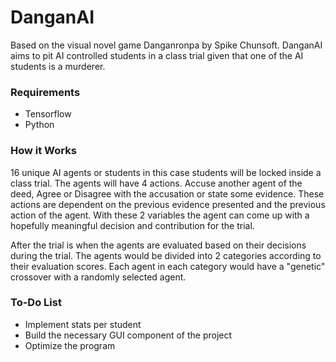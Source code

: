 # DanganAI
Based on the visual novel game Danganronpa by Spike Chunsoft. DanganAI aims to pit AI controlled students in a class trial given that one of the AI students is a murderer.

### Requirements
* Tensorflow
* Python


### How it Works
16 unique AI agents or students in this case students will be locked inside a class trial. The agents will have 4 actions. Accuse another agent of the deed, Agree or Disagree with the accusation or state some evidence. These actions are dependent on the previous evidence presented and the previous action of the agent.  With these 2 variables the agent can come up with a hopefully meaningful decision and contribution for the trial. 

After the trial is when the agents are evaluated based on their decisions during the trial. The agents would be divided into 2 categories according to their evaluation scores. Each agent in each category would have a "genetic" crossover with a randomly selected agent. 


### To-Do List
* Implement stats per student
* Build the necessary GUI component of the project 
* Optimize the program
